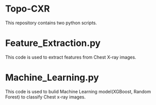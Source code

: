 # Topo-CXR
This repository contains two python scripts.

# Feature_Extraction.py
This code is used to extract features from Chest X-ray images.

# Machine_Learning.py
This code is used to bulid Machine Learning model(XGBoost, Random Forest) to classify Chest x-ray images.

